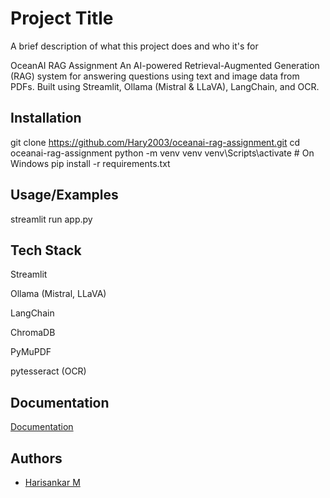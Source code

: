 
# Project Title

A brief description of what this project does and who it's for

OceanAI RAG Assignment
An AI-powered Retrieval-Augmented Generation (RAG) system for answering questions using text and image data from PDFs. Built using Streamlit, Ollama (Mistral & LLaVA), LangChain, and OCR.

## Installation

git clone
https://github.com/Hary2003/oceanai-rag-assignment.git
cd oceanai-rag-assignment
python -m venv venv
venv\Scripts\activate  # On Windows
pip install -r requirements.txt

    
## Usage/Examples


streamlit run app.py

## Tech Stack

Streamlit

Ollama (Mistral, LLaVA)

LangChain

ChromaDB

PyMuPDF

pytesseract (OCR)

## Documentation

[Documentation](https://linktodocumentation)


## Authors

- [Harisankar M](https://www.github.com/Hary2003)

